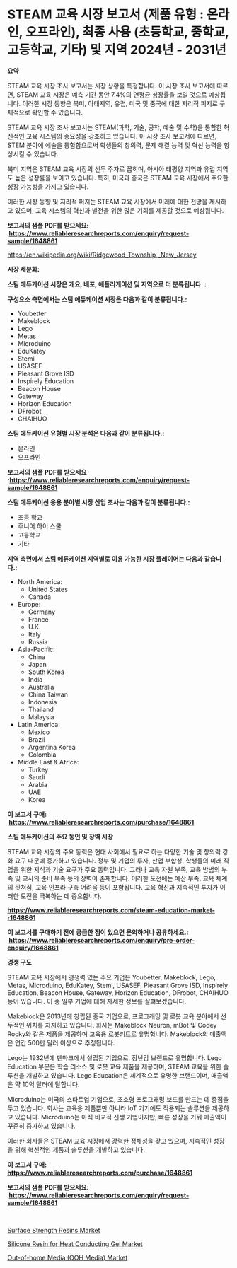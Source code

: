 <p><h1>STEAM 교육 시장 보고서 (제품 유형 : 온라인, 오프라인), 최종 사용 (초등학교, 중학교, 고등학교, 기타) 및 지역 2024년 - 2031년</h1></p><p><strong>요약</strong></p>
<p><p>STEAM 교육 시장 조사 보고서는 시장 상황을 특정합니다. 이 시장 조사 보고서에 따르면, STEAM 교육 시장은 예측 기간 동안 7.4%의 연평균 성장률을 보일 것으로 예상됩니다. 이러한 시장 동향은 북미, 아태지역, 유럽, 미국 및 중국에 대한 지리적 퍼지로 구체적으로 확인할 수 있습니다.</p><p>STEAM 교육 시장 조사 보고서는 STEAM(과학, 기술, 공학, 예술 및 수학)을 통합한 혁신적인 교육 시스템의 중요성을 강조하고 있습니다. 이 시장 조사 보고서에 따르면, STEM 분야에 예술을 통합함으로써 학생들의 창의력, 문제 해결 능력 및 혁신 능력을 향상시킬 수 있습니다.</p><p>북미 지역은 STEAM 교육 시장의 선두 주자로 꼽히며, 아시아 태평양 지역과 유럽 지역도 높은 성장률을 보이고 있습니다. 특히, 미국과 중국은 STEAM 교육 시장에서 주요한 성장 가능성을 가지고 있습니다.</p><p>이러한 시장 동향 및 지리적 퍼지는 STEAM 교육 시장에서 미래에 대한 전망을 제시하고 있으며, 교육 시스템의 혁신과 발전을 위한 많은 기회를 제공할 것으로 예상됩니다.</p></p>
<p><strong>보고서의 샘플 PDF를 받으세요: &nbsp;<a href="https://www.reliableresearchreports.com/enquiry/request-sample/1648861">https://www.reliableresearchreports.com/enquiry/request-sample/1648861</a></strong></p>
<p><a href="https://en.wikipedia.org/wiki/Ridgewood_Township,_New_Jersey">https://en.wikipedia.org/wiki/Ridgewood_Township,_New_Jersey</a></p>
<p><strong>시장 세분화:</strong></p>
<p><strong> 스팀 에듀케이션 시장은 개요, 배포, 애플리케이션 및 지역으로 더 분류됩니다. :</strong></p>
<p><strong>구성요소 측면에서는 스팀 에듀케이션 시장은 다음과 같이 분류됩니다.:</strong></p>
<p><ul><li>Youbetter</li><li>Makeblock</li><li>Lego</li><li>Metas</li><li>Microduino</li><li>EduKatey</li><li>Stemi</li><li>USASEF</li><li>Pleasant Grove ISD</li><li>Inspirely Education</li><li>Beacon House</li><li>Gateway</li><li>Horizon Education</li><li>DFrobot</li><li>CHAIHUO</li></ul></p>
<p><strong> 스팀 에듀케이션 유형별 시장 분석은 다음과 같이 분류됩니다.:</strong></p>
<p><ul><li>온라인</li><li>오프라인</li></ul></p>
<p><strong>보고서의 샘플 PDF를 받으세요 :<a href="https://www.reliableresearchreports.com/enquiry/request-sample/1648861">https://www.reliableresearchreports.com/enquiry/request-sample/1648861</a></strong></p>
<p><strong> 스팀 에듀케이션 응용 분야별 시장 산업 조사는 다음과 같이 분류됩니다.:</strong></p>
<p><ul><li>초등 학교</li><li>주니어 하이 스쿨</li><li>고등학교</li><li>기타</li></ul></p>
<p><strong>지역 측면에서 스팀 에듀케이션 지역별로 이용 가능한 시장 플레이어는 다음과 같습니다.:</strong></p>
<p><ul>
    <li>
        North America:
        <ul>
            <li>United States</li>
            <li>Canada</li>
        </ul>
    </li>
    <li>
        Europe:
        <ul>
            <li>Germany</li>
            <li>France</li>
            <li>U.K.</li>
            <li>Italy</li>
            <li>Russia</li>
        </ul>
    </li>
    <li>
        Asia-Pacific:
        <ul>
            <li>China</li>
            <li>Japan</li>
            <li>South Korea</li>
            <li>India</li>
            <li>Australia</li>
            <li>China Taiwan</li>
            <li>Indonesia</li>
            <li>Thailand</li>
            <li>Malaysia</li>
        </ul>
    </li>
    <li>
        Latin America:
        <ul>
            <li>Mexico</li>
            <li>Brazil</li>
            <li>Argentina Korea</li>
            <li>Colombia</li>
        </ul>
    </li>
    <li>
        Middle East & Africa:
        <ul>
            <li>Turkey</li>
            <li>Saudi</li>
            <li>Arabia</li>
            <li>UAE</li>
            <li>Korea</li>
        </ul>
    </li>
    </ul></p>
<p><strong>이 보고서 구매: &nbsp;<a href="https://www.reliableresearchreports.com/purchase/1648861">https://www.reliableresearchreports.com/purchase/1648861</a></strong></p>
<p><strong>스팀 에듀케이션의 주요 동인 및 장벽 시장</strong></p>
<p><p>STEAM 교육 시장의 주요 동력은 현대 사회에서 필요로 하는 다양한 기술 및 창의력 강화 요구 때문에 증가하고 있습니다. 정부 및 기업의 투자, 산업 부합성, 학생들의 미래 직업을 위한 지식과 기술 요구가 주요 동력입니다. 그러나 교육 자원 부족, 교육 방법의 부족 및 교사의 준비 부족 등의 장벽이 존재합니다. 이러한 도전에는 예산 부족, 교육 체계의 뒷쳐짐, 교육 인프라 구축 어려움 등이 포함됩니다. 교육 혁신과 지속적인 투자가 이러한 도전을 극복하는 데 중요합니다.</p></p>
<p><strong><a href="https://www.reliableresearchreports.com/steam-education-market-r1648861">https://www.reliableresearchreports.com/steam-education-market-r1648861</a></strong></p>
<p><strong>이 보고서를 구매하기 전에 궁금한 점이 있으면 문의하거나 공유하세요.: &nbsp;<a href="https://www.reliableresearchreports.com/enquiry/pre-order-enquiry/1648861">https://www.reliableresearchreports.com/enquiry/pre-order-enquiry/1648861</a></strong></p>
<p><strong>경쟁 구도</strong></p>
<p><p>STEAM 교육 시장에서 경쟁력 있는 주요 기업은 Youbetter, Makeblock, Lego, Metas, Microduino, EduKatey, Stemi, USASEF, Pleasant Grove ISD, Inspirely Education, Beacon House, Gateway, Horizon Education, DFrobot, CHAIHUO 등이 있습니다. 이 중 일부 기업에 대해 자세한 정보를 살펴보겠습니다.</p><p>Makeblock은 2013년에 창립된 중국 기업으로, 프로그래밍 및 로봇 교육 분야에서 선두적인 위치를 차지하고 있습니다. 회사는 Makeblock Neuron, mBot 및 Codey Rocky와 같은 제품을 제공하며 교육용 로봇키트로 유명합니다. Makeblock의 매출액은 연간 500만 달러 이상으로 추정됩니다.</p><p>Lego는 1932년에 덴마크에서 설립된 기업으로, 장난감 브랜드로 유명합니다. Lego Education 부문은 학습 리소스 및 로봇 교육 제품을 제공하며, STEAM 교육을 위한 솔루션을 개발하고 있습니다. Lego Education은 세계적으로 유명한 브랜드이며, 매출액은 약 10억 달러에 달합니다.</p><p>Microduino는 미국의 스타트업 기업으로, 초소형 프로그래밍 보드를 만드는 데 중점을 두고 있습니다. 회사는 교육용 제품뿐만 아니라 IoT 기기에도 적용되는 솔루션을 제공하고 있습니다. Microduino는 아직 비교적 신생 기업이지만, 빠른 성장을 거둬 매출액이 꾸준히 증가하고 있습니다.</p><p>이러한 회사들은 STEAM 교육 시장에서 강력한 정체성을 갖고 있으며, 지속적인 성장을 위해 혁신적인 제품과 솔루션을 개발하고 있습니다.</p></p>
<p><strong>이 보고서 구매: &nbsp; <a href="https://www.reliableresearchreports.com/purchase/1648861">https://www.reliableresearchreports.com/purchase/1648861</a></strong></p>
<p><strong>보고서의 샘플 PDF를 받으세요: &nbsp;<a href="https://www.reliableresearchreports.com/enquiry/request-sample/1648861">https://www.reliableresearchreports.com/enquiry/request-sample/1648861</a></strong><strong></strong></p>
<p>&nbsp;</p>
<p><p><a href="https://github.com/rahu1506/Market-Research-Report-List-5/blob/main/surface-strength-resins-market.md">Surface Strength Resins Market</a></p><p><a href="https://github.com/FassouRP/Market-Research-Report-List-5/blob/main/silicone-resin-for-heat-conducting-gel-market.md">Silicone Resin for Heat Conducting Gel Market</a></p><p><a href="https://issuu.com/reportprime-2/docs/out-of-home-media-ooh-media-market-size-2030.pptx">Out-of-home Media (OOH Media) Market</a></p></p>